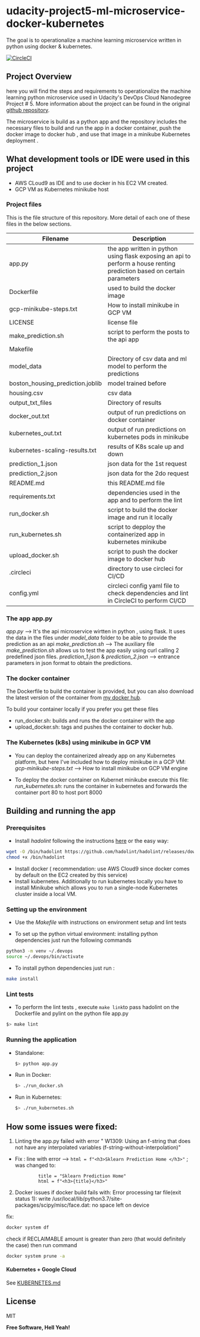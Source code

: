 # udacity-project5-ml-microservice-docker-kubernetes
The goal is to operationalize a machine learning microservice written in python  using docker &amp; kubernetes.

[![CircleCI](https://circleci.com/gh/circleci/circleci-docs.svg?style=svg)](https://app.circleci.com/pipelines/github/jfcb853/udacity-project5-ml-microservice-docker-kubernetes)

## Project Overview

here you will find the steps and requirements to operationalize the machine learning python microservice used in Udacity's DevOps Cloud Nanodegree Project # 5. More information about the project can be found in the original [github repository](https://hub.docker.com/r/javiercaparo/udacity-project-ml-microservice-kubernetes).

The microservice is build as a python app and the repository includes the necessary files to build and run the app in a docker container, push the docker image to docker hub , and use that image in a minikube Kubernetes deployment .

## What development tools or IDE were used in this project

* AWS CLoud9 as IDE and to use docker in his EC2 VM created.
* GCP VM as Kubernetes minikube host

### Project files

This is the file structure of this repository. More detail of each one of these files in the below sections.

| Filename | Description |
| ------ | ------ |
| app.py | the app written in python using flask exposing an api to perform a house renting prediction based on certain parameters |
| Dockerfile | used to build the docker image |
| gcp-minikube-steps.txt | How to install minikube in GCP VM |
| LICENSE | license file |
| make_prediction.sh | script to perform the posts to the api app |
| Makefile |  |
| model_data| Directory of csv data and ml model to perform the predictions |
|    boston_housing_prediction.joblib | model trained before |
|    housing.csv | csv data  |
| output_txt_files | Directory of results  |
|    docker_out.txt | output of run predictions on docker container   |
|    kubernetes_out.txt | output of run predictions on kubernetes pods in minikube  |
|    kubernetes-scaling-results.txt | results of K8s scale up and down |
| prediction_1.json | json data for the 1st request |
| prediction_2.json | json data for the 2do request |
| README.md | this README.md file |
| requirements.txt|  dependencies used in the app and to perform the lint|
| run_docker.sh | script to build the docker image and run it locally |
| run_kubernetes.sh | script to depploy the containerized app in kubernetes minikube |
| upload_docker.sh| script to push the docker image to docker hub |
| .circleci| directory to use circleci for CI/CD|
|     config.yml | circleci config yaml file to check dependencies and lint in CircleCI to perform CI/CD|


### The app app.py

_app.py_ --> It's the api microservice wirtten in python , using flask. It uses the data in the files under _model_data_ folder to be able to provide the prediction as an api
_make_prediction.sh_  --> The auxiliary file _make_prediction.sh_ allows us to test the app easily using curl calling 2 predefined json files.
_prediction_1.json_ & _prediction_2.json_ --> entrance parameters in json format to obtain the predictions.

### The docker container

The Dockerfile to build the container is provided, but you can also download the latest version of the container from [my docker hub](https://hub.docker.com/r/javiercaparo/udacity-project-ml-microservice-kubernetes). 

To build your container locally if you prefer you get these files
* run_docker.sh: builds and runs the docker container with the app
* upload_docker.sh: tags and pushes the container to docker hub. 

### The Kubernetes (k8s) using minikube in GCP VM

* You can deploy the containerized already app on any Kubernetes platform, but here I've included  how to deploy minikube in a GCP VM:
_gcp-minikube-steps.txt_ --> How to install minikube on GCP VM engine

* To deploy the docker container on Kubernet minikube execute this file:
_run_kubernetes.sh_: runs the container in kubernetes and forwards the container port 80 to host port 8000

## Building and running the app

### Prerequisites

* Install _hadolint_ following the instructions [here](https://github.com/hadolint/hadolint) or the easy way:
```bash
wget -O /bin/hadolint https://github.com/hadolint/hadolint/releases/download/v1.18.0/hadolint-Linux-x86_64
chmod +x /bin/hadolint
``` 
* Install docker ( recommendation: use AWS Cloud9 since docker comes by default on the EC2 created by this service)
* Install kubernetes. Additionally to run kubernetes locally you have to install Minikube which allows you to run a single-node Kubernetes cluster inside a local VM.

### Setting up the environment

* Use the _Makefile_ with instructions on environment setup and lint tests

* To set up the  python virtual environment:  installing python dependencies just run the following commands

```bash
python3 -m venv ~/.devops
source ~/.devops/bin/activate
```
* To install python dependencies just run :
```bash
make install
```
### Lint tests
* To perform the lint tests , execute ``` make link ```to pass hadolint on the Dockerfile and pylint on the python file app.py

``` bash
$> make lint
```

### Running the application

* Standalone: 
    ```bash
    $> python app.py
    ```
* Run in Docker: 
    ```bash
    $> ./run_docker.sh
    ```
* Run in Kubernetes: 
    ```bash
    $> ./run_kubernetes.sh
    ```

## How some issues were fixed:

1. Linting  the app.py failed with error " W1309: Using an f-string that does not have any interpolated variables (f-string-without-interpolation)" 
*  Fix :  line with error --> 	```html = f"<h3>Sklearn Prediction Home </h3>"``` ; was changed to:
```
            title = "Sklearn Prediction Home"
			html = f"<h3>{title}</h3>"
```
2. Docker issues
if docker build fails with: 
Error processing tar file(exit status 1): write /usr/local/lib/python3.7/site-packages/scipy/misc/face.dat: no space left on device

fix:
```bash
docker system df
```
check if RECLAIMABLE amount is greater than zero (that would definitely the case) then run command
```bash
docker system prune -a
```

#### Kubernetes + Google Cloud

See [KUBERNETES.md](https://github.com/joemccann/dillinger/blob/master/KUBERNETES.md)

License
----

MIT

**Free Software, Hell Yeah!**
